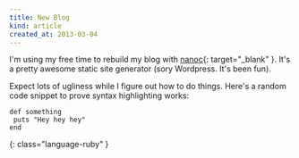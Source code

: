 ```yaml
---
title: New Blog
kind: article
created_at: 2013-03-04
---
```


I'm using my free time to rebuild my blog with 
[nanoc](http://nanoc.ws){: target="_blank" }. It's a pretty awesome static 
site generator (sory Wordpress. It's been fun). 

Expect lots of ugliness while I figure out how to do things. Here's a random 
code snippet to prove syntax highlighting works:

~~~
def something
 puts "Hey hey hey"
end
~~~
{: class="language-ruby" }
